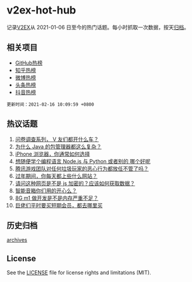 # v2ex-hot-hub

 记录[V2EX](https://www.v2ex.com/)从 2021-01-06 日至今的热门话题。每小时抓取一次数据，按天[归档](archives)。
 
 ## 相关项目

- [GitHub热榜](https://github.com/lonnyzhang423/github-hot-hub)
- [知乎热榜](https://github.com/lonnyzhang423/zhihu-hot-hub)
- [微博热榜](https://github.com/lonnyzhang423/weibo-hot-hub)
- [头条热榜](https://github.com/lonnyzhang423/toutiao-hot-hub)
- [抖音热榜](https://github.com/lonnyzhang423/douyin-hot-hub)


 `更新时间：2021-02-16 10:09:59 +0800`

## 热议话题

1. [问卷调查系列， V 友们都开什么车？](https://www.v2ex.com/t/753385)
1. [为什么 Java 的包管理器都这么复杂？](https://www.v2ex.com/t/753415)
1. [iPhone 浏览器，你通常如何选择](https://www.v2ex.com/t/753361)
1. [想随便学个编程语言 Node.js 与 Python 或者别的 哪个好呢](https://www.v2ex.com/t/753365)
1. [腾讯游戏团队对任何垃圾玩家的恶心行为都放任不管了吗？](https://www.v2ex.com/t/753369)
1. [过年期间，你每天都上些什么网站？](https://www.v2ex.com/t/753449)
1. [请问这种网页是不是 js 加密的？应该如何获取数据？](https://www.v2ex.com/t/753378)
1. [智能音箱你们用的开心么？](https://www.v2ex.com/t/753414)
1. [8G m1 做开发是不是内存严重不足？](https://www.v2ex.com/t/753454)
1. [巨佬们平时要买短期会员，都去哪里买](https://www.v2ex.com/t/753364)

## 历史归档

[archives](archives)

## License

See the [LICENSE](LICENSE) file for license rights and limitations (MIT).
